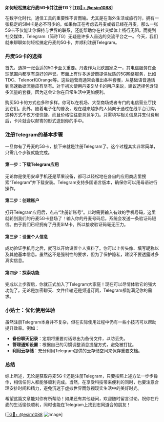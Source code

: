 **如何轻松搞定丹麦5G卡并注册TG？[[TG💪+ @esim1088](https://t.me/s/esim1088)]**

在数字化时代，通信工具的重要性不言而喻。尤其是在海外生活或旅行时，拥有一张稳定的SIM卡是必不可少的。如果你正在考虑去丹麦或者已经在丹麦，那么一张5G卡不仅能让你保持与世界的联系，还能帮助你在社交媒体上畅行无阻。而提到社交媒体，Telegram（简称TG）无疑是许多人首选的交流平台之一。今天，我们就来聊聊如何轻松搞定丹麦的5G卡，并顺利注册Telegram。

### 丹麦5G卡的选择

首先，选择一张合适的5G卡至关重要。丹麦作为北欧国家之一，其电信服务在全球范围内都享有良好的声誉。市面上有许多运营商提供优质的5G网络服务，比如TDC、Telenor和Orange等。这些运营商通常会推出各种套餐，从基础语音通话到高速数据流量应有尽有。对于初次使用丹麦SIM卡的用户来说，建议选择包含较多流量的套餐，因为这会让你在日常生活中更加便利。

购买5G卡的方式也多种多样。你可以在机场、大型商场或者专门的电信营业厅找到它们。此外，随着电子化的普及，现在越来越多的人倾向于通过在线平台订购。这种方式不仅方便快捷，而且价格往往更具竞争力。只需填写相关信息并支付费用后，卡片就会以邮寄的形式送到你的手中。

### 注册Telegram的基本步骤

一旦你有了丹麦的5G卡，接下来就是注册Telegram了。这个过程其实非常简单，只需几个步骤就能完成。

#### 第一步：下载Telegram应用

无论你是使用安卓手机还是苹果设备，都可以轻松地在各自的应用商店里搜索“Telegram”并下载安装。Telegram支持多国语言版本，确保你可以用母语进行操作。

#### 第二步：创建账户

打开Telegram应用后，点击“注册新账号”。此时需要输入有效的手机号码，这里就轮到我们的丹麦5G卡登场了！输入你的丹麦号码后，系统会发送一条验证码短信。由于我们已经拥有了丹麦SIM卡，所以接收验证码毫无压力。

#### 第三步：设置个人信息

成功验证手机号之后，就可以开始设置个人资料了。你可以上传头像、填写昵称以及其他基本信息。虽然这不是强制性的要求，但为了保护隐私，建议不要透露过多真实信息。

#### 第四步：探索功能

完成以上步骤后，你就正式加入了Telegram大家庭！现在可以尽情体验它的强大功能了。无论是加密聊天、文件传输还是频道订阅，Telegram都能满足你的需求。

### 小贴士：优化使用体验

虽然注册Telegram本身并不复杂，但在实际使用过程中仍有一些小技巧可以帮助提升效率。例如：

- **备份聊天记录**：定期将重要对话导出为备份文件，以防丢失。
- **管理通知设置**：根据自己的习惯调整消息提醒方式，避免被打扰。
- **利用云存储**：充分利用Telegram提供的云存储空间来保存重要文档。

### 总结

综上所述，无论是获取丹麦5G卡还是注册Telegram，只要按照上述方法一步步操作，相信任何人都能够顺利完成。当然，在享受科技带来便利的同时，也要注意合理安排时间和精力，避免沉迷于虚拟世界而忽视现实生活中的美好时光。

希望这篇文章能对你有所帮助！如果还有其他疑问，欢迎随时留言讨论。祝你在丹麦的生活愉快顺利，同时也能在Telegram上找到志同道合的朋友！

[[TG💪+ @esim1088](https://t.me/s/esim1088) ![Image](https://i.postimg.cc/4NQfJmqS/Snipaste-2025-05-13-00-14-12.png)]